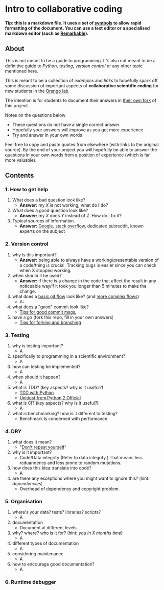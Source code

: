 # Intro to collaborative coding

#### Tip: this is a markdown file. It uses a set of [symbols](https://github.com/adam-p/markdown-here/wiki/Markdown-Cheatsheet) to allow rapid formatting of the document. You can use a text editor or a specialised markdown editor (such as [Remarkable](https://remarkableapp.github.io/)).

## About

This is not meant to be a guide to programming. It's also not meant to be a definitive guide to *Python*, *testing*, *version control* or any other topic mentioned here.

This is meant to be a collection of *examples* and *links* to hopefully spark off some discussion of important aspects of **collaborative scientific coding** for new students in the [Orengo lab](www.orengogroup.info).

The intention is for students to document their answers in [their own fork](https://help.github.com/articles/fork-a-repo/) of this project.

Notes on the questions below:

 * These questions do not have a single correct answer
 * Hopefully your answers will improve as you get more experience
 * Try and answer in your own words

Feel free to copy and paste quotes from elsewhere (with links to the original source). By the end of your project you will hopefully be able to answer the questions in your own words from a position of experience (which is far more valuable).

## Contents

### 1. How to get help

 1. What does a bad question look like?
    * **Answer:** my _X_ is not working, what do I do?
 1. What does a good question look like?
    * **Answer:** my _X_ does _Y_ instead of _Z_. How do I fix it?
 1. Typical sources of information. 
	*  **Answer:** [Google](https://www.google.co.uk/?gws_rd=ssl), [stack overflow](https://stackoverflow.com/), dedicated subreddit, known experts on the subject
 
### 2. Version control

 1. why is this important?
 	* **Answer:** being able to always have a working/presentable version of a code/thing is crucial. Tracking bugs is easier since you can check when X stopped working.
 1. when should it be used?
 	* **Answer:** if there is a change in the code that affect the result in any noticeable way/if it took you longer than 5 minutes to make the change.
 1. what does a [basic git flow](https://www.atlassian.com/git/tutorials/comparing-workflows) look like? (and [more complex flows](http://nvie.com/posts/a-successful-git-branching-model/))
 	*  A:
 1. what does a "good" commit look like?
 	* [Tips for good commit msgs.](https://robots.thoughtbot.com/5-useful-tips-for-a-better-commit-message) 
 1. have a go (fork this repo, fill in your own answers)
 	* [Tips for forking and branching](http://blog.scottlowe.org/2015/01/27/using-fork-branch-git-workflow/)

### 3. Testing 

 1. why is testing important?
 	* A
 1. specifically to programming in a scientific environment? 
 	* A
 1. how can testing be implemented?
 	* A
 1. when should it happen?
 	* A
 1. what is TDD? (key aspects? why is it useful?)
	* [TDD with Python](https://code.tutsplus.com/tutorials/beginning-test-driven-development-in-python--net-30137) 
	* [Unittest from Python 2 Official](https://docs.python.org/2/library/unittest.html)
 1. what is CI? (key aspects? why is it useful?)
 	* A
 1. what is benchmarking? how is it different to testing?
 	* Benchmark is concerned with performance.

### 4. DRY

 1. what does it mean?
 	* "[Don't repeat yourself](https://en.wikipedia.org/wiki/Don%27t_repeat_yourself)"
 1. why is it important?
 	* Code/Data integrity (Refer to data integrity.) That means less reduandency and less prone to random mutations.
 1. how does this idea translate into code?
 	* A
 1. are there any exceptions where you might want to ignore this? (hint: *dependencies*)
	* Overhead of dependency and copyright problem.

### 5. Organisation

 1. where's your data? tests? libraries? scripts?
 	* A
 1. documentation
	 * Document at different levels. 
 1. why? where? who is it for? (hint: *you in X months time*)
 	* A
 1. different types of documentation
	* A
 1. considering maintenance
	* A
 1. how to encourage good documentation?
	* A
  
### 6. Runtime debugger

